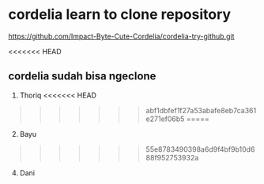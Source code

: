# cordelia learn to clone repository

https://github.com/Impact-Byte-Cute-Cordelia/cordelia-try-github.git

<<<<<<< HEAD
## cordelia sudah bisa ngeclone


1. Thoriq
<<<<<<< HEAD
>>>>>>> abf1dbfef1f27a53abafe8eb7ca361e271ef06b5
=====
2. Bayu
>>>>>>> 55e8783490398a6d9f4bf9b10d688f952753932a

4. Dani